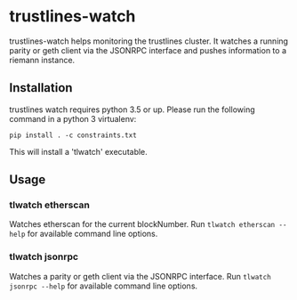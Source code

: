 # trustlines-watch

trustlines-watch helps monitoring the trustlines cluster. It watches a running
parity or geth client via the JSONRPC interface and pushes information to a
riemann instance.

## Installation
trustlines watch requires python 3.5 or up. Please run the following command in a python 3 virtualenv:

    pip install . -c constraints.txt

This will install a 'tlwatch' executable.

## Usage

### tlwatch etherscan

Watches etherscan for the current blockNumber. Run `tlwatch etherscan --help`
for available command line options.

### tlwatch jsonrpc

Watches a parity or geth client via the JSONRPC interface. Run `tlwatch jsonrpc
--help` for available command line options.

